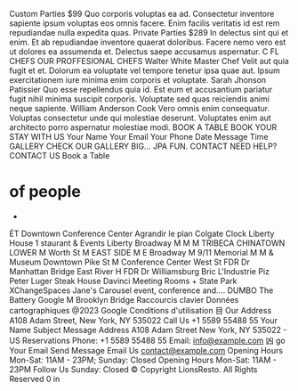 















Custom Parties
$99
Quo corporis voluptas ea ad. Consectetur inventore sapiente ipsum voluptas eos omnis facere. Enim facilis veritatis id est rem repudiandae nulla expedita quas.
Private Parties $289
In delectus sint qui et enim. Et ab repudiandae inventore quaerat doloribus. Facere nemo vero est ut dolores ea assumenda et. Delectus saepe accusamus aspernatur.
C
FL
CHEFS
OUR PROFFESIONAL CHEFS
Walter White
Master Chef
Velit aut quia fugit et et. Dolorum ea voluptate vel tempore
tenetur ipsa quae aut. Ipsum exercitationem iure minima enim corporis et voluptate.
Sarah Jhonson
Patissier
Quo esse repellendus quia id. Est eum et accusantium pariatur fugit nihil minima suscipit corporis. Voluptate sed quas reiciendis animi neque sapiente.
William Anderson
Cook
Vero omnis enim consequatur. Voluptas consectetur unde qui molestiae deserunt. Voluptates enim aut architecto porro aspernatur molestiae modi.
BOOK A TABLE
BOOK YOUR STAY WITH US
Your Name
Your Email
Your Phone
Date
Message
Time
GALLERY
CHECK OUR GALLERY
BIG... JPA
FUN.
CONTACT
NEED HELP? CONTACT US
Book a Table
# of people
*
ÉT
Downtown Conference Center
Agrandir le plan
Colgate Clock
Liberty House 1
staurant & Events
Liberty
Broadway
M
M
M
TRIBECA
CHINATOWN
LOWER
M
Worth St
M
EAST SIDE
M
E Broadway
M
9/11 Memorial
M
M
& Museum
Downtown
Pike St
M
Conference Center
West St
FDR Dr
Manhattan Bridge East
River
H
FDR Dr
Williamsburg Bric L'Industrie Piz
Peter Luger Steak House
Davinci Meeting Rooms
+
State Park
XChangeSpaces
Jane's Carousel
event, conference and....
DUMBO
The Battery
Google
M
Brooklyn
Bridge Raccourcis clavier Données cartographiques @2023 Google Conditions d'utilisation
目
Our Address
A108 Adam Street, New York, NY 535022
Call Us
+1 5589 55488 55
Your Name
Subject
Message
Address
A108 Adam Street
New York, NY 535022 - US
Reservations
Phone: +1 5589 55488 55 Email: info@example.com
凶
go
Your Email
Send Message
Email Us
contact@example.com
Opening Hours
Mon-Sat: 11AM - 23PM; Sunday: Closed
Opening Hours
Mon-Sat: 11AM - 23PM
Follow Us
Sunday: Closed
© Copyright LionsResto. All Rights Reserved
0
in